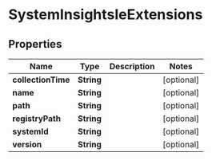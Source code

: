 
# SystemInsightsIeExtensions

## Properties
Name | Type | Description | Notes
------------ | ------------- | ------------- | -------------
**collectionTime** | **String** |  |  [optional]
**name** | **String** |  |  [optional]
**path** | **String** |  |  [optional]
**registryPath** | **String** |  |  [optional]
**systemId** | **String** |  |  [optional]
**version** | **String** |  |  [optional]



